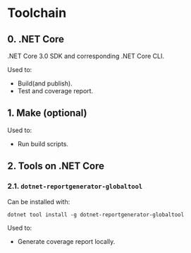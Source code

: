 # Toolchain

## 0. .NET Core

.NET Core 3.0 SDK and corresponding .NET Core CLI.

Used to:

- Build(and publish).
- Test and coverage report.

## 1. Make (optional)

Used to:

- Run build scripts.

## 2. Tools on .NET Core

### 2.1. `dotnet-reportgenerator-globaltool`

Can be installed with:

```
dotnet tool install -g dotnet-reportgenerator-globaltool
```

Used to:

- Generate coverage report locally.
